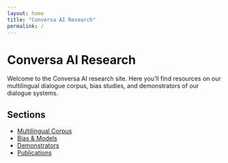 ```yaml
---
layout: home
title: "Conversa AI Research"
permalink: /
---
```


# Conversa AI Research

Welcome to the Conversa AI research site. Here you’ll find resources on our multilingual dialogue corpus, bias studies, and demonstrators of our dialogue systems.

## Sections
- [Multilingual Corpus](corpus.md)
- [Bias & Models](bias.md)
- [Demonstrators](demos.md)
- [Publications](publications.md)